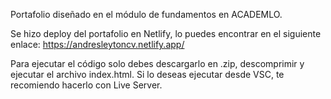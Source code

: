 Portafolio diseñado en el módulo de fundamentos en ACADEMLO.

Se hizo deploy del portafolio en Netlify, lo puedes encontrar en el siguiente enlace:
https://andresleytoncv.netlify.app/

Para ejecutar el código solo debes descargarlo en .zip, descomprimir y ejecutar el archivo index.html.
Si lo deseas ejecutar desde VSC, te recomiendo hacerlo con Live Server.
